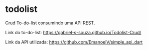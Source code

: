 # todolist
Crud To-do-list consumindo uma API REST.

Link do to-do-list: https://gabriel-s-souza.github.io/Todolist-Crud/

Link da API utilizada: https://github.com/EmanoelV/simple_api_dart
